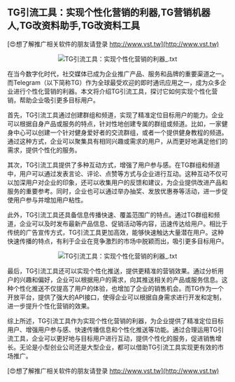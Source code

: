 ## **TG引流工具：实现个性化营销的利器,TG营销机器人,TG改资料助手,TG改资料工具**

[😍想了解推广相关软件的朋友请登录 http://www.vst.tw](http://www.vst.tw)

 <center><img src="https://vst.tw/MP4/tuiguang/png/0.png" alt="TG引流工具：实现个性化营销的利器_.txt"></center>

在当今数字化时代，社交媒体已成为企业推广产品、服务和品牌的重要渠道之一。而Telegram（以下简称TG）作为全球最受欢迎的即时通讯应用之一，成为众多企业进行个性化营销的利器。本文将介绍TG引流工具，探讨它如何实现个性化营销，帮助企业吸引更多目标用户。

首先，TG引流工具通过创建群组和频道，实现了精准定位目标用户的能力。企业可以根据自身产品或服务的特点，针对性地创建专属的群组或频道。比如，一家健身中心可以创建一个针对健身爱好者的交流群组，或者一个提供健身教程的频道。通过这种方式，企业可以聚集具有相同兴趣或需求的用户，从而更好地满足他们的需求，提供个性化的服务。

其次，TG引流工具提供了多种互动方式，增强了用户参与感。在TG群组和频道中，用户可以通过发表言论、评论、点赞等方式与企业进行互动。这种互动不仅可以加深用户对企业的印象，还可以收集用户的反馈和建议，为企业提供改进产品和服务的重要参考。同时，企业也可以通过举办抽奖、发放优惠券等活动，进一步促使用户参与并增加用户粘性。

此外，TG引流工具还具备信息传播快速、覆盖范围广的特点。通过TG群组和频道，企业可以及时发布最新产品信息、促销活动等内容，迅速传达给用户。相比于传统的广告宣传方式，TG引流工具更加高效，能够快速触达大量潜在用户。这种快速传播的特点，有利于企业在竞争激烈的市场中脱颖而出，吸引更多目标用户。

 <center><img src="https://vst.tw/MP4/tuiguang/png/8.png" alt="TG引流工具：实现个性化营销的利器_.txt"></center>

最后，TG引流工具还可以实现个性化推送，提供更精准的营销效果。通过分析用户的兴趣和偏好，企业可以根据用户的需求，向其推送相关的产品或服务信息。这种个性化推送不仅提高了用户的体验，也增加了企业的销售机会。而TG作为一个开放平台，提供了强大的API接口，使得企业可以根据自身需求进行开发和定制，进一步提升个性化营销的效果。

综上所述，TG引流工具作为实现个性化营销的利器，为企业提供了精准定位目标用户、增强用户参与感、快速传播信息和个性化推送等功能。通过合理运用TG引流工具，企业可以更好地与目标用户进行互动，提供个性化的服务，促进销售增长。无论是小型创业公司还是大型企业，都可以借助TG引流工具实现更有效的市场推广。

[😍想了解推广相关软件的朋友请登录 http://www.vst.tw](http://www.vst.tw)



